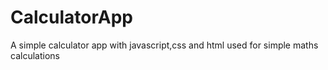 # CalculatorApp
A simple calculator app
with javascript,css and html
used for simple maths calculations
